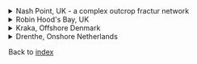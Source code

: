 

<details>
  <summary>Nash Point, UK - a complex outcrop fractur network</summary>
  
  ## More details
  Details
  
</details>

<details>
  <summary>Robin Hood's Bay, UK</summary>
    
  ## More details
  Details
  
</details>

<details>
  <summary>Kraka, Offshore Denmark</summary>
  
  ## More details
  Details
  
</details>

<details>
  <summary>Drenthe, Onshore Netherlands</summary>
  
  ## More details
  Details
  
</details>


Back to [index](index)
